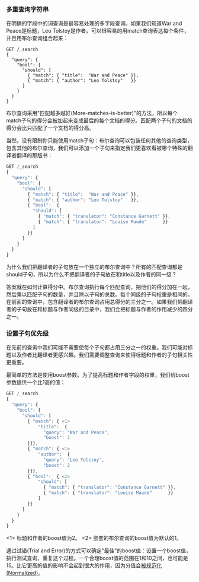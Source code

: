 <!--秀川译-->
### 多重查询字符串

在明确的字段中的词查询是最容易处理的多字段查询。如果我们知道War and Peace是标题，Leo Tolstoy是作者，可以很容易的用match查询表达每个条件，并且用布尔查询组合起来：

```
GET /_search
{
  "query": {
    "bool": {
      "should": [
        { "match": { "title":  "War and Peace" }},
        { "match": { "author": "Leo Tolstoy"   }}
      ]
    }
  }
}
```

布尔查询采用"匹配越多越好(More-matches-is-better)"的方法，所以每个match子句的得分会被加起来变成最后的每个文档的得分。匹配两个子句的文档的得分会比只匹配了一个文档的得分高。

当然，没有限制你只能使用match子句：布尔查询可以包装任何其他的查询类型，包含其他的布尔查询，我们可以添加一个子句来指定我们更喜欢看被哪个特殊的翻译者翻译的那版书：

```Javascript
GET /_search
{
  "query": {
    "bool": {
      "should": [
        { "match": { "title":  "War and Peace" }},
        { "match": { "author": "Leo Tolstoy"   }},
        { "bool":  {
          "should": [
            { "match": { "translator": "Constance Garnett" }},
            { "match": { "translator": "Louise Maude"      }}
          ]
        }}
      ]
    }
  }
}
```
为什么我们把翻译者的子句放在一个独立的布尔查询中？所有的匹配查询都是should子句，所以为什么不把翻译者的子句放在和title以及作者的同一级？

答案就在如何计算得分中。布尔查询执行每个匹配查询，把他们的得分加在一起，然后乘以匹配子句的数量，并且除以子句的总数。每个同级的子句权重是相同的。在前面的查询中，包含翻译者的布尔查询占用总得分的三分之一。如果我们把翻译者的子句放在和标题与作者同级的目录中，我们会把标题与作者的作用减少的四分之一。

### 设置子句优先级

在先前的查询中我们可能不需要使每个子句都占用三分之一的权重。我们可能对标题以及作者比翻译者更感兴趣。我们需要调整查询来使得标题和作者的子句相关性更重要。

最简单的方法是使用boost参数。为了提高标题和作者字段的权重，我们给boost参数提供一个比1高的值：

```Javascript
GET /_search
{
  "query": {
    "bool": {
      "should": [
        { "match": { <1>
            "title":  {
              "query": "War and Peace",
              "boost": 2
        }}},
        { "match": { <1>
            "author":  {
              "query": "Leo Tolstoy",
              "boost": 2
        }}},
        { "bool":  { <2>
            "should": [
              { "match": { "translator": "Constance Garnett" }},
              { "match": { "translator": "Louise Maude"      }}
            ]
        }}
      ]
    }
  }
}
```

<1> 标题和作者的boost值为2。
<2> 嵌套的布尔查询的boost值为默认的1。

通过试错(Trial and Error)的方式可以确定"最佳"的boost值：设置一个boost值，执行测试查询，重复这个过程。一个合理boost值的范围在1和10之间，也可能是15。比它更高的值的影响不会起到很大的作用，因为分值会[被规范化(Normalized)](https://www.elastic.co/guide/en/elasticsearch/guide/current/_boosting_query_clauses.html#boost-normalization)。

<!--
[[multi-query-strings]]
=== Multiple Query Strings

The simplest multifield query to deal with is the ((("multifield search", "multiple query strings")))one where we can _map
search terms to specific fields_. If we know that _War and Peace_ is the
title, and Leo Tolstoy is the author, it is easy to write each of these
conditions as a `match` clause ((("match clause, mapping search terms to specific fields")))((("bool query", "mapping search terms to specific fields in match clause")))and to combine them with a <<bool-query,`bool`
query>>:

[source,js]
--------------------------------------------------
GET /_search
{
  "query": {
    "bool": {
      "should": [
        { "match": { "title":  "War and Peace" }},
        { "match": { "author": "Leo Tolstoy"   }}
      ]
    }
  }
}
--------------------------------------------------
// SENSE: 110_Multi_Field_Search/05_Multiple_query_strings.json

The `bool` query takes a _more-matches-is-better_ approach, so the score from
each `match` clause will be added together to provide the final `_score` for
each document. Documents that match both clauses will score higher than
documents that match just one clause.

Of course, you're not restricted to using just `match` clauses: the `bool`
query can wrap any other query type, ((("bool query", "nested bool query in")))including other `bool` queries.  We could
add a clause to specify that we prefer to see versions of the book that have
been translated by specific translators:

[source,js]
--------------------------------------------------
GET /_search
{
  "query": {
    "bool": {
      "should": [
        { "match": { "title":  "War and Peace" }},
        { "match": { "author": "Leo Tolstoy"   }},
        { "bool":  {
          "should": [
            { "match": { "translator": "Constance Garnett" }},
            { "match": { "translator": "Louise Maude"      }}
          ]
        }}
      ]
    }
  }
}
--------------------------------------------------
// SENSE: 110_Multi_Field_Search/05_Multiple_query_strings.json


Why did we put the translator clauses inside a separate `bool` query?  All four
`match` queries are `should` clauses, so why didn't we just put the translator
clauses at the same level as the title and author clauses?

The answer lies in how the score is calculated.((("relevance scores", "calculation in bool queries")))  The `bool` query runs each
`match` query, adds their scores together, then multiplies by the number of
matching clauses, and divides by the total number of clauses. Each clause at
the same level has the same weight. In the preceding query, the `bool` query
containing the translator clauses counts for one-third of the total score. If we had
put the translator clauses at the same level as title and author, they
would have reduced the contribution of the title and author clauses to one-quarter each.

[[prioritising-clauses]]
==== Prioritizing Clauses

It is likely that an even one-third split between clauses is not what we need for
the preceding query. ((("multifield search", "multiple query strings", "prioritizing query clauses")))((("bool query", "prioritizing clauses"))) Probably we're more interested in the title and author
clauses then we are in the translator clauses. We need to tune the query to
make the title and author clauses relatively more important.

The simplest weapon in our tuning arsenal is the `boost` parameter. To
increase the weight of the `title` and `author` fields, give ((("boost parameter", "using to prioritize query clauses")))((("weight", "using boost parameter to prioritize query clauses")))them a `boost`
value higher than `1`:

[source,js]
--------------------------------------------------
GET /_search
{
  "query": {
    "bool": {
      "should": [
        { "match": { <1>
            "title":  {
              "query": "War and Peace",
              "boost": 2
        }}},
        { "match": { <1>
            "author":  {
              "query": "Leo Tolstoy",
              "boost": 2
        }}},
        { "bool":  { <2>
            "should": [
              { "match": { "translator": "Constance Garnett" }},
              { "match": { "translator": "Louise Maude"      }}
            ]
        }}
      ]
    }
  }
}
--------------------------------------------------
// SENSE: 110_Multi_Field_Search/05_Multiple_query_strings.json

<1> The `title` and `author` clauses have a `boost` value of `2`.
<2> The nested `bool` clause has the default `boost` of `1`.

The ``best'' value for the `boost` parameter is most easily determined by
trial and error: set a `boost` value, run test queries, repeat. A reasonable
range for `boost` lies between `1` and `10`, maybe `15`. Boosts higher than
that have little more impact because scores are
<<boost-normalization,normalized>>.

-->
